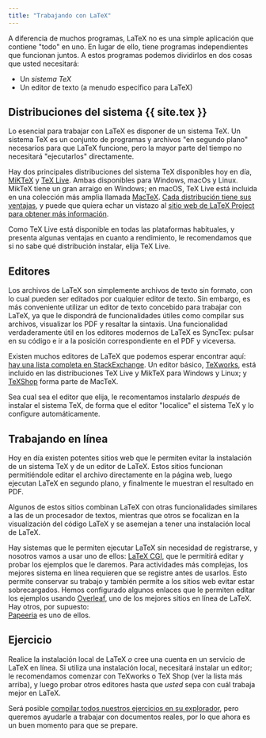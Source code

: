 ```yaml
---
title: "Trabajando con LaTeX"
---
```


A diferencia de muchos programas, LaTeX no es una simple aplicación que contiene
"todo" en uno. En lugar de ello, tiene programas independientes que funcionan juntos.
A estos programas podemos dividirlos en dos cosas que usted necesitará:

- Un _sistema TeX_
- Un editor de texto (a menudo específico para LaTeX)

## Distribuciones del sistema {{ site.tex }}

Lo esencial para trabajar con LaTeX es disponer de un sistema TeX. Un sistema TeX es
un conjunto de programas y archivos "en segundo plano" necesarios para que LaTeX
funcione, pero la mayor parte del tiempo no necesitará "ejecutarlos" directamente.   

Hay dos principales distribuciones del sistema TeX disponibles hoy en día,
[MiKTeX](https://www.miktex.org) y [TeX Live](https://tug.org/texlive). Ambas
disponibles para Windows, macOs y Linux.
MikTeX tiene un gran arraigo en Windows;
en macOS, TeX Live está incluida en una colección más amplia llamada [MacTeX](http://www.tug.org/mactex/).
[Cada distribución tiene sus ventajas](https://tex.stackexchange.com/questions/20036), y puede
que quiera echar un vistazo al [sitio web de LaTeX Project 
para obtener más información](https://www.latex-project.org/get/).

Como TeX Live está disponible en todas las plataformas habituales, y presenta algunas
ventajas en cuanto a rendimiento, le recomendamos que si no sabe qué distribución instalar,
elija TeX Live.

## Editores

Los archivos de LaTeX son simplemente archivos de texto sin formato, con lo cual pueden ser 
editados por cualquier editor de texto. Sin embargo, es más conveniente utilizar
un editor de texto concebido para trabajar con LaTeX, ya que le dispondrá de funcionalidades
útiles como compilar sus archivos, visualizar los PDF y resaltar la sintaxis. Una
funcionalidad verdaderamente útil en los editores modernos de LaTeX es SyncTex: pulsar 
en su código e ir a la posición correspondiente en el PDF y viceversa.   

Existen muchos editores de LaTeX que podemos esperar encontrar aquí: 
[hay una lista completa en StackExchange](https://tex.stackexchange.com/questions/339/latex-editors-ides).
Un editor básico, [TeXworks](https://tug.org/texworks), está incluido en las distribuciones
TeX Live y MikTeX para Windows y Linux; y [TeXShop](https://pages.uoregon.edu/koch/texshop/)
forma parte de MacTeX.  

Sea cual sea el editor que elija, le recomentamos instalarlo _después_ de instalar el 
sistema TeX, de forma que el editor "localice" el sistema TeX y lo configure automáticamente. 

## Trabajando en línea

Hoy en día existen potentes sitios web que le permiten evitar la
instalación de un sistema TeX y de un editor de LaTeX. Estos sitios 
funcionan permitiéndole editar el archivo directamente en la página web, luego 
ejecutan LaTeX en segundo plano, y finalmente le muestran el resultado en PDF.

Algunos de estos sitios combinan LaTeX con otras funcionalidades similares a las 
de un procesador de textos, mientras que otros se focalizan en la visualización del 
código LaTeX y se asemejan a tener una instalación local de LaTeX. 

Hay sistemas que le permiten ejecutar LaTeX sin necesidad de registrarse, y nosotros
vamos a usar uno de ellos: 
[LaTeX CGI](https://latexcgi.xyz), que le permitirá
editar y probar los ejemplos que le daremos. Para actividades más complejas, los mejores
sistema en línea requieren que se registre antes de usarlos. Esto permite conservar
su trabajo y también permite a los sitios web evitar estar sobrecargados. Hemos configurado
algunos enlaces que le permiten editar los ejemplos usando [Overleaf](https://www.overleaf.com), 
uno de los mejores sitios en línea de LaTeX. Hay otros, por supuesto:  
[Papeeria](https://papeeria.com/) es uno de ellos.

## Ejercicio

Realice la instalación local de LaTeX _o_ cree una cuenta en un servicio de 
LaTeX en línea. Si utiliza una instalación local, necesitará instalar 
un editor; le recomendamos comenzar con TeXworks o TeX Shop (ver la lista 
más arriba), y luego probar otros editores hasta que _usted_ sepa con cuál 
trabaja mejor en LaTeX.

Será posible [compilar todos nuestros ejercicios en su explorador](help.md), pero queremos 
ayudarle a trabajar con documentos reales, por lo que ahora es un buen momento para que se prepare.
